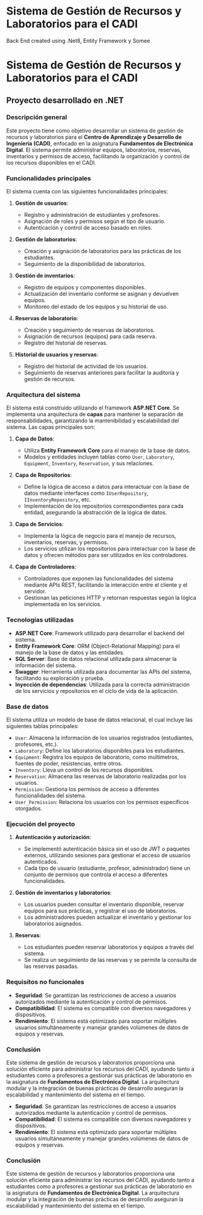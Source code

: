 # Sistema de Gestión de Recursos y Laboratorios para el CADI
Back End created using .Net8, Entity Framework y Somee

# Sistema de Gestión de Recursos y Laboratorios para el CADI
## Proyecto desarrollado en .NET

### Descripción general
Este proyecto tiene como objetivo desarrollar un sistema de gestión de recursos y laboratorios para el **Centro de Aprendizaje y Desarrollo de Ingeniería (CADI)**, enfocado en la asignatura **Fundamentos de Electrónica Digital**. El sistema permite administrar equipos, laboratorios, reservas, inventarios y permisos de acceso, facilitando la organización y control de los recursos disponibles en el CADI.

### Funcionalidades principales
El sistema cuenta con las siguientes funcionalidades principales:

1. **Gestión de usuarios**:
   - Registro y administración de estudiantes y profesores.
   - Asignación de roles y permisos según el tipo de usuario.
   - Autenticación y control de acceso basado en roles.

2. **Gestión de laboratorios**:
   - Creación y asignación de laboratorios para las prácticas de los estudiantes.
   - Seguimiento de la disponibilidad de laboratorios.

3. **Gestión de inventarios**:
   - Registro de equipos y componentes disponibles.
   - Actualización del inventario conforme se asignan y devuelven equipos.
   - Monitoreo del estado de los equipos y su historial de uso.

4. **Reservas de laboratorio**:
   - Creación y seguimiento de reservas de laboratorios.
   - Asignación de recursos (equipos) para cada reserva.
   - Registro del historial de reservas.

5. **Historial de usuarios y reservas**:
   - Registro del historial de actividad de los usuarios.
   - Seguimiento de reservas anteriores para facilitar la auditoría y gestión de recursos.

### Arquitectura del sistema

El sistema está construido utilizando el framework **ASP.NET Core**. Se implementa una arquitectura de **capas** para mantener la separación de responsabilidades, garantizando la mantenibilidad y escalabilidad del sistema. Las capas principales son:

1. **Capa de Datos**: 
   - Utiliza **Entity Framework Core** para el manejo de la base de datos.
   - Modelos y entidades incluyen tablas como `User`, `Laboratory`, `Equipment`, `Inventory`, `Reservation`, y sus relaciones.

2. **Capa de Repositorios**:
   - Define la lógica de acceso a datos para interactuar con la base de datos mediante interfaces como `IUserRepository`, `IInventoryRepository`, etc.
   - Implementación de los repositorios correspondientes para cada entidad, asegurando la abstracción de la lógica de datos.

3. **Capa de Servicios**:
   - Implementa la lógica de negocio para el manejo de recursos, inventarios, reservas, y permisos.
   - Los servicios utilizan los repositorios para interactuar con la base de datos y ofrecen métodos para ser utilizados en los controladores.

4. **Capa de Controladores**:
   - Controladores que exponen las funcionalidades del sistema mediante APIs REST, facilitando la interacción entre el cliente y el servidor.
   - Gestionan las peticiones HTTP y retornan respuestas según la lógica implementada en los servicios.

### Tecnologías utilizadas

- **ASP.NET Core**: Framework utilizado para desarrollar el backend del sistema.
- **Entity Framework Core**: ORM (Object-Relational Mapping) para el manejo de la base de datos y las entidades.
- **SQL Server**: Base de datos relacional utilizada para almacenar la información del sistema.
- **Swagger**: Herramienta utilizada para documentar las APIs del sistema, facilitando su exploración y prueba.
- **Inyección de dependencias**: Utilizada para la correcta administración de los servicios y repositorios en el ciclo de vida de la aplicación.

### Base de datos

El sistema utiliza un modelo de base de datos relacional, el cual incluye las siguientes tablas principales:

- `User`: Almacena la información de los usuarios registrados (estudiantes, profesores, etc.).
- `Laboratory`: Define los laboratorios disponibles para los estudiantes.
- `Equipment`: Registra los equipos de laboratorio, como multímetros, fuentes de poder, resistencias, entre otros.
- `Inventory`: Lleva un control de los recursos disponibles.
- `Reservation`: Almacena las reservas de laboratorio realizadas por los usuarios.
- `Permission`: Gestiona los permisos de acceso a diferentes funcionalidades del sistema.
- `User_Permission`: Relaciona los usuarios con los permisos específicos otorgados.

### Ejecución del proyecto

1. **Autenticación y autorización**: 
   - Se implementó autenticación básica sin el uso de JWT o paquetes externos, utilizando sesiones para gestionar el acceso de usuarios autenticados.
   - Cada tipo de usuario (estudiante, profesor, administrador) tiene un conjunto de permisos que controla el acceso a diferentes funcionalidades.

2. **Gestión de inventarios y laboratorios**: 
   - Los usuarios pueden consultar el inventario disponible, reservar equipos para sus prácticas, y registrar el uso de laboratorios.
   - Los administradores pueden actualizar el inventario y gestionar los laboratorios asignados.

3. **Reservas**: 
   - Los estudiantes pueden reservar laboratorios y equipos a través del sistema. 
   - Se realiza un seguimiento de las reservas y se permite la consulta de las reservas pasadas.

### Requisitos no funcionales

- **Seguridad**: Se garantizan las restricciones de acceso a usuarios autorizados mediante la autenticación y control de permisos.
- **Compatibilidad**: El sistema es compatible con diversos navegadores y dispositivos.
- **Rendimiento**: El sistema está optimizado para soportar múltiples usuarios simultáneamente y manejar grandes volúmenes de datos de equipos y reservas.

### Conclusión

Este sistema de gestión de recursos y laboratorios proporciona una solución eficiente para administrar los recursos del CADI, ayudando tanto a estudiantes como a profesores a gestionar sus prácticas de laboratorio en la asignatura de **Fundamentos de Electrónica Digital**. La arquitectura modular y la integración de buenas prácticas de desarrollo aseguran la escalabilidad y mantenimiento del sistema en el tiempo.


- **Seguridad**: Se garantizan las restricciones de acceso a usuarios autorizados mediante la autenticación y control de permisos.
- **Compatibilidad**: El sistema es compatible con diversos navegadores y dispositivos.
- **Rendimiento**: El sistema está optimizado para soportar múltiples usuarios simultáneamente y manejar grandes volúmenes de datos de equipos y reservas.

### Conclusión

Este sistema de gestión de recursos y laboratorios proporciona una solución eficiente para administrar los recursos del CADI, ayudando tanto a estudiantes como a profesores a gestionar sus prácticas de laboratorio en la asignatura de **Fundamentos de Electrónica Digital**. La arquitectura modular y la integración de buenas prácticas de desarrollo aseguran la escalabilidad y mantenimiento del sistema en el tiempo.

